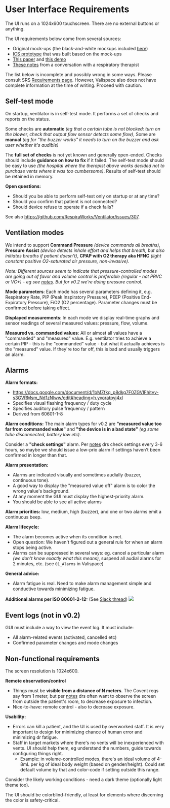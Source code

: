 # User Interface Requirements

The UI runs on a 1024x600 touchscreen. There are no external buttons or anything.

The UI requirements below come from several sources:
* Original mock-ups (the black-and-white mockups included
  [here](https://www.ics.com/blog/ics-joins-respiraworks-on-ventilator-project))
* [ICS prototype](http://demo.ics.com/ventilatorui-demo/) that was built based on the mock-ups
* [This paper](https://ccforum.biomedcentral.com/articles/10.1186/s13054-016-1431-1) and
  [this demo](https://www.youtube.com/watch?v=BT3snJ1Hm2s)
* [These notes](https://docs.google.com/document/d/1QFFcg2gL3PXXzyqgSBz3XZQm_oobZ2osFuErh492UEA/edit) from a
  conversation with a respiratory therapist

The list below is incomplete and possibly wrong in some ways.
Please consult SRS [Requirements page](https://respiraworks.github.io/Ventilator/software/SRS.html).
However, Valispace also does not have complete information at the time of writing. Proceed with caution.

## Self-test mode

On startup, ventilator is in self-test mode. It performs a set of checks and reports on the status.

Some checks are **automatic** _(eg that a certain tube is not blocked: turn on the blower, check that output flow
sensor detects some flow)_, Some are **manual** _(eg for "the buzzer works" it needs to turn on the buzzer and ask user
whether it's audible)_

The **full set of checks** is not yet known and generally open-ended.
Checks should include **guidance on how to fix** if it failed.
The self-test mode should be easy to use _(the hospital where the therapist above works decided not to purchase vents
where it was too cumbersome)_.
Results of self-test should be retained in memory.

**Open questions:**
* Should you be able to perform self-test only on startup or at any time?
* Should you confirm that patient is not connected?
* Should device refuse to operate if a check fails?

See also https://github.com/RespiraWorks/Ventilator/issues/307.

## Ventilation modes

We intend to support **Command Pressure** _(device commands all breaths)_, **Pressure Assist** _(device detects inhale
effort and helps that breath, but also initiates breaths if patient doesn't)_, **CPAP with O2 therapy aka HFNC** _(light
constant positive O2-saturated air pressure, non-invasive)_.

_Note: Different sources seem to indicate that pressure-controlled modes are going out of favor and volume control is
preferable (regular - not PRVC or VC+) - eg see
[notes](https://docs.google.com/document/d/1QFFcg2gL3PXXzyqgSBz3XZQm_oobZ2osFuErh492UEA/edit). But for v0.2 we're doing
pressure control._

**Mode parameters**: Each mode has several parameters defining it, e.g. Respiratory Rate, PIP (Peak Inspiratory
Pressure), PEEP (Positive End-Expiratory Pressure), FiO2 (O2 percentage). Parameter changes must be confirmed before
taking effect.

**Displayed measurements**: In each mode we display real-time graphs and sensor readings of several measured values:
pressure, flow, volume.

**Measured vs. commanded values**: All or almost all values have a "commanded" and "measured" value. E.g. ventilator
tries to achieve a certain PIP - this is the "commanded" value - but what it actually achieves is the "measured" value.
If they're too far off, this is bad and usually triggers an alarm.

## Alarms
**Alarm formats:**
* https://docs.google.com/document/d/1bMZfkq_p8dkg7F0ZGVIFhityv-s3GVRMsm_Nd1zNlww/edit#heading=h.yvoratpyj4xl
* Specifies visual flashing frequency / duty cycle
* Specifies auditory pulse frequency / pattern
* Derived from 60601-1-8

**Alarm conditions:**
The main alarm types for v0.2 are **"measured value too far from commanded value"** and **"the device is in a bad
state"** _(eg some tube disconnected, battery low etc)_.

Consider a **"check settings"** alarm. Per
[notes](https://docs.google.com/document/d/1QFFcg2gL3PXXzyqgSBz3XZQm_oobZ2osFuErh492UEA/edit) drs check settings every
3-6 hours, so maybe we should issue a low-prio alarm if settings haven't been confirmed in longer than that.

**Alarm presentation:**
* Alarms are indicated visually and sometimes audially (buzzer, continuous tone).
* A good way to display the "measured value off" alarm is to color the wrong value's background.
* At any moment the GUI must display the highest-priority alarm.
* You should be able to see all active alarms

**Alarm priorities:** low, medium, high (buzzer), and one or two alarms emit a continuous beep.

**Alarm lifecycle:**
* The alarm becomes active when its condition is met.
* Open question: We haven't figured out a general rule for when an alarm stops being active.
* Alarms can be suppressed in several ways: eg. cancel a particular alarm _(we don't know exactly what this means)_,
suspend all audial alarms for 2 minutes, etc. (see `01_Alarms` in Valispace)

**General advice:**
* Alarm fatigue is real. Need to make alarm management simple and conductive towards minimizing fatigue.

**Additional alarms per ISO 80601-2-12:**
(See [Slack thread](https://respiraworks.slack.com/archives/C011UMNUWGZ/p1591500042061800?thread_ts=1591207530.031400&cid=C011UMNUWGZ))
![](images/alarms_table.png)

## Event logs (not in v0.2)

GUI must include a way to view the event log. It must include:
* All alarm-related events (activated, cancelled etc)
* Confirmed parameter changes and mode changes

## Non-functional requirements
The screen resolution is 1024x600.

**Remote observation/control**
* Things must be **visible from a distance of N meters**. The Covent reqs say from 1 meter, but per
[notes](https://docs.google.com/document/d/1QFFcg2gL3PXXzyqgSBz3XZQm_oobZ2osFuErh492UEA/edit) drs often want to observe
the screen from outside the patient's room, to decrease exposure to infection.
* Nice-to-have: remote control - also to decrease exposure.

**Usability:**
* Errors can kill a patient, and the UI is used by overworked staff. It is very important to design for minimizing
  chance of human error and minimizing dr fatigue.
* Staff in target markets where there's no vents will be inexperienced with vents. UI should help them, eg understand
  the numbers, guide towards configuring things right.
  * Example: in volume-controlled modes, there's an ideal volume of 4-8mL per kg of ideal body weight (based on
    gender/height). Could set default volume by that and color-code if setting outside this range.

Consider the likely working conditions - need a dark theme (optionally light theme too).

The UI should be colorblind-friendly, at least for elements where discerning the color is safety-critical.
